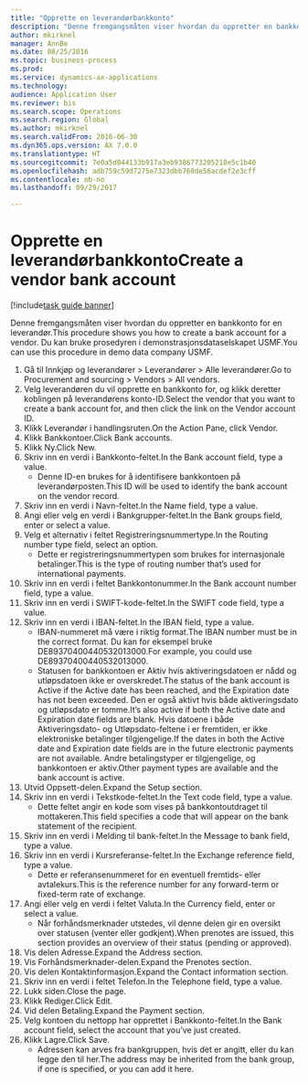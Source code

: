 ```yaml
--- 
title: "Opprette en leverandørbankkonto"
description: "Denne fremgangsmåten viser hvordan du oppretter en bankkonto for en leverandør."
author: mkirknel
manager: AnnBe
ms.date: 08/25/2016
ms.topic: business-process
ms.prod: 
ms.service: dynamics-ax-applications
ms.technology: 
audience: Application User
ms.reviewer: bis
ms.search.scope: Operations
ms.search.region: Global
ms.author: mkirknel
ms.search.validFrom: 2016-06-30
ms.dyn365.ops.version: AX 7.0.0
ms.translationtype: HT
ms.sourcegitcommit: 7e0a5d044133b917a3eb9386773205218e5c1b40
ms.openlocfilehash: adb759c59d7275e7323dbb760de56acdef2e3cff
ms.contentlocale: nb-no
ms.lasthandoff: 09/29/2017

---
```

# <a name="create-a-vendor-bank-account"></a><span data-ttu-id="bc1ed-103">Opprette en leverandørbankkonto</span><span class="sxs-lookup"><span data-stu-id="bc1ed-103">Create a vendor bank account</span></span>

[!include[task guide banner](../../includes/task-guide-banner.md)]

<span data-ttu-id="bc1ed-104">Denne fremgangsmåten viser hvordan du oppretter en bankkonto for en leverandør.</span><span class="sxs-lookup"><span data-stu-id="bc1ed-104">This procedure shows you how to create a bank account for a vendor.</span></span> <span data-ttu-id="bc1ed-105">Du kan bruke prosedyren i demonstrasjonsdataselskapet USMF.</span><span class="sxs-lookup"><span data-stu-id="bc1ed-105">You can use this procedure in demo data company USMF.</span></span>

1. <span data-ttu-id="bc1ed-106">Gå til Innkjøp og leverandører > Leverandører > Alle leverandører.</span><span class="sxs-lookup"><span data-stu-id="bc1ed-106">Go to Procurement and sourcing > Vendors > All vendors.</span></span>
2. <span data-ttu-id="bc1ed-107">Velg leverandøren du vil opprette en bankkonto for, og klikk deretter koblingen på leverandørens konto-ID.</span><span class="sxs-lookup"><span data-stu-id="bc1ed-107">Select the vendor that you want to create a bank account for, and then click the link on the Vendor account ID.</span></span>
3. <span data-ttu-id="bc1ed-108">Klikk Leverandør i handlingsruten.</span><span class="sxs-lookup"><span data-stu-id="bc1ed-108">On the Action Pane, click Vendor.</span></span>
4. <span data-ttu-id="bc1ed-109">Klikk Bankkontoer.</span><span class="sxs-lookup"><span data-stu-id="bc1ed-109">Click Bank accounts.</span></span>
5. <span data-ttu-id="bc1ed-110">Klikk Ny.</span><span class="sxs-lookup"><span data-stu-id="bc1ed-110">Click New.</span></span>
6. <span data-ttu-id="bc1ed-111">Skriv inn en verdi i Bankkonto-feltet.</span><span class="sxs-lookup"><span data-stu-id="bc1ed-111">In the Bank account field, type a value.</span></span>
    * <span data-ttu-id="bc1ed-112">Denne ID-en brukes for å identifisere bankkontoen på leverandørposten.</span><span class="sxs-lookup"><span data-stu-id="bc1ed-112">This ID will be used to identify the bank account on the vendor record.</span></span>  
7. <span data-ttu-id="bc1ed-113">Skriv inn en verdi i Navn-feltet.</span><span class="sxs-lookup"><span data-stu-id="bc1ed-113">In the Name field, type a value.</span></span>
8. <span data-ttu-id="bc1ed-114">Angi eller velg en verdi i Bankgrupper-feltet.</span><span class="sxs-lookup"><span data-stu-id="bc1ed-114">In the Bank groups field, enter or select a value.</span></span>
9. <span data-ttu-id="bc1ed-115">Velg et alternativ i feltet Registreringsnummertype.</span><span class="sxs-lookup"><span data-stu-id="bc1ed-115">In the Routing number type field, select an option.</span></span>
    * <span data-ttu-id="bc1ed-116">Dette er registreringsnummertypen som brukes for internasjonale betalinger.</span><span class="sxs-lookup"><span data-stu-id="bc1ed-116">This is the type of routing number that’s used for international payments.</span></span>  
10. <span data-ttu-id="bc1ed-117">Skriv inn en verdi i feltet Bankkontonummer.</span><span class="sxs-lookup"><span data-stu-id="bc1ed-117">In the Bank account number field, type a value.</span></span>
11. <span data-ttu-id="bc1ed-118">Skriv inn en verdi i SWIFT-kode-feltet.</span><span class="sxs-lookup"><span data-stu-id="bc1ed-118">In the SWIFT code field, type a value.</span></span>
12. <span data-ttu-id="bc1ed-119">Skriv inn en verdi i IBAN-feltet.</span><span class="sxs-lookup"><span data-stu-id="bc1ed-119">In the IBAN field, type a value.</span></span>
    * <span data-ttu-id="bc1ed-120">IBAN-nummeret må være i riktig format.</span><span class="sxs-lookup"><span data-stu-id="bc1ed-120">The IBAN number must be in the correct format.</span></span> <span data-ttu-id="bc1ed-121">Du kan for eksempel bruke DE89370400440532013000.</span><span class="sxs-lookup"><span data-stu-id="bc1ed-121">For example, you could use DE89370400440532013000.</span></span>  
    * <span data-ttu-id="bc1ed-122">Statusen for bankkontoen er Aktiv hvis aktiveringsdatoen er nådd og utløpsdatoen ikke er overskredet.</span><span class="sxs-lookup"><span data-stu-id="bc1ed-122">The status of the bank account is Active if the Active date has been reached, and the Expiration date has not been exceeded.</span></span> <span data-ttu-id="bc1ed-123">Den er også aktivt hvis både aktiveringsdato og utløpsdato er tomme.</span><span class="sxs-lookup"><span data-stu-id="bc1ed-123">It’s also active if both the Active date and Expiration date fields are blank.</span></span> <span data-ttu-id="bc1ed-124">Hvis datoene i både Aktiveringsdato- og Utløpsdato-feltene i er fremtiden, er ikke elektroniske betalinger tilgjengelige.</span><span class="sxs-lookup"><span data-stu-id="bc1ed-124">If the dates in both the Active date and Expiration date fields are in the future electronic payments are not available.</span></span> <span data-ttu-id="bc1ed-125">Andre betalingstyper er tilgjengelige, og bankkontoen er aktiv.</span><span class="sxs-lookup"><span data-stu-id="bc1ed-125">Other payment types are available and the bank account is active.</span></span>  
13. <span data-ttu-id="bc1ed-126">Utvid Oppsett-delen.</span><span class="sxs-lookup"><span data-stu-id="bc1ed-126">Expand the Setup section.</span></span>
14. <span data-ttu-id="bc1ed-127">Skriv inn en verdi i Tekstkode-feltet.</span><span class="sxs-lookup"><span data-stu-id="bc1ed-127">In the Text code field, type a value.</span></span>
    * <span data-ttu-id="bc1ed-128">Dette feltet angir en kode som vises på bankkontoutdraget til mottakeren.</span><span class="sxs-lookup"><span data-stu-id="bc1ed-128">This field specifies a code that will appear on the bank statement of the recipient.</span></span>  
15. <span data-ttu-id="bc1ed-129">Skriv inn en verdi i Melding til bank-feltet.</span><span class="sxs-lookup"><span data-stu-id="bc1ed-129">In the Message to bank field, type a value.</span></span>
16. <span data-ttu-id="bc1ed-130">Skriv inn en verdi i Kursreferanse-feltet.</span><span class="sxs-lookup"><span data-stu-id="bc1ed-130">In the Exchange reference field, type a value.</span></span>
    * <span data-ttu-id="bc1ed-131">Dette er referansenummeret for en eventuell fremtids- eller avtalekurs.</span><span class="sxs-lookup"><span data-stu-id="bc1ed-131">This is the reference number for any forward-term or fixed-term rate of exchange.</span></span>  
17. <span data-ttu-id="bc1ed-132">Angi eller velg en verdi i feltet Valuta.</span><span class="sxs-lookup"><span data-stu-id="bc1ed-132">In the Currency field, enter or select a value.</span></span>
    * <span data-ttu-id="bc1ed-133">Når forhåndsmerknader utstedes, vil denne delen gir en oversikt over statusen (venter eller godkjent).</span><span class="sxs-lookup"><span data-stu-id="bc1ed-133">When prenotes are issued, this section provides an overview of their status (pending or approved).</span></span>  
18. <span data-ttu-id="bc1ed-134">Vis delen Adresse.</span><span class="sxs-lookup"><span data-stu-id="bc1ed-134">Expand the Address section.</span></span>
19. <span data-ttu-id="bc1ed-135">Vis Forhåndsmerknader-delen.</span><span class="sxs-lookup"><span data-stu-id="bc1ed-135">Expand the Prenotes section.</span></span>
20. <span data-ttu-id="bc1ed-136">Vis delen Kontaktinformasjon.</span><span class="sxs-lookup"><span data-stu-id="bc1ed-136">Expand the Contact information section.</span></span>
21. <span data-ttu-id="bc1ed-137">Skriv inn en verdi i feltet Telefon.</span><span class="sxs-lookup"><span data-stu-id="bc1ed-137">In the Telephone field, type a value.</span></span>
22. <span data-ttu-id="bc1ed-138">Lukk siden.</span><span class="sxs-lookup"><span data-stu-id="bc1ed-138">Close the page.</span></span>
23. <span data-ttu-id="bc1ed-139">Klikk Rediger.</span><span class="sxs-lookup"><span data-stu-id="bc1ed-139">Click Edit.</span></span>
24. <span data-ttu-id="bc1ed-140">Vid delen Betaling.</span><span class="sxs-lookup"><span data-stu-id="bc1ed-140">Expand the Payment section.</span></span>
25. <span data-ttu-id="bc1ed-141">Velg kontoen du nettopp har opprettet i Bankkonto-feltet.</span><span class="sxs-lookup"><span data-stu-id="bc1ed-141">In the Bank  account field, select the account that you’ve just created.</span></span>
26. <span data-ttu-id="bc1ed-142">Klikk Lagre.</span><span class="sxs-lookup"><span data-stu-id="bc1ed-142">Click Save.</span></span>
    * <span data-ttu-id="bc1ed-143">Adressen kan arves fra bankgruppen, hvis det er angitt, eller du kan legge den til her.</span><span class="sxs-lookup"><span data-stu-id="bc1ed-143">The address may be inherited from the bank group, if one is specified, or you can add it here.</span></span>  


